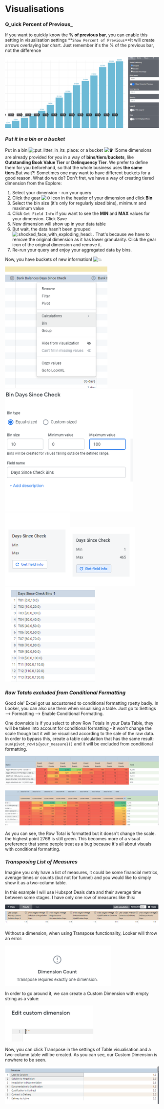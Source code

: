 # Visualisations

### Q_uick Percent of Previous_

If you want to quickly know the **% of previous bar**, you can enable this setting in visualisation settings **`Show Percent of Previous`**It will create arrows overlaying bar chart. Just remember it's the % of the previous bar, not the difference

![](<../../.gitbook/assets/image (2) (1).png>)

### _Put it in a bin or a bucket_

Put in a bin ![:put\_litter\_in\_its\_place:](https://slack-imgs.com/?c=1\&o1=gu\&url=https%3A%2F%2Fa.slack-edge.com%2Fproduction-standard-emoji-assets%2F13.0%2Fgoogle-medium%2F1f6ae.png) or a bucket ![:bucket:](https://slack-imgs.com/?c=1\&o1=gu\&url=https%3A%2F%2Fa.slack-edge.com%2Fproduction-standard-emoji-assets%2F13.0%2Fgoogle-medium%2F1faa3.png) !Some dimensions are already provided for you in a way of **bins**/**tiers**/**buckets**, like **Outstanding Book Value Tier** or **Delinquency Tier**. We prefer to define them for you beforehand, so that the whole business uses **the same tiers**.But wait?! Sometimes one may want to have different buckets for a good reason. What do we do? Don't fret, we have a way of creating tiered dimension from the Explore:

1. Select your dimension - run your query
2. Click the gear ![:gear:](https://slack-imgs.com/?c=1\&o1=gu\&url=https%3A%2F%2Fa.slack-edge.com%2Fproduction-standard-emoji-assets%2F13.0%2Fgoogle-medium%2F2699-fe0f.png) icon in the header of your dimension and click **Bin**
3. Select the bin size (it's only for regularly sized bins), minimum and maximum value
4. Click `Get Field Info` if you want to see the **MIN** and **MAX** values for your dimension. Click Save
5. New dimension will show up in your data table
6. But wait, the data hasn't been grouped ![:shocked\_face\_with\_exploding\_head:](https://slack-imgs.com/?c=1\&o1=gu\&url=https%3A%2F%2Fa.slack-edge.com%2Fproduction-standard-emoji-assets%2F13.0%2Fgoogle-medium%2F1f92f.png) . That's because we have to remove the original dimension as it has lower granularity. Click the gear icon of the original dimension and remove it.
7. Re-run your query and enjoy your aggregated data by bins.

Now, you have buckets of new information! ![:boom:](https://slack-imgs.com/?c=1\&o1=gu\&url=https%3A%2F%2Fa.slack-edge.com%2Fproduction-standard-emoji-assets%2F13.0%2Fgoogle-medium%2F1f4a5.png)

![](<../../.gitbook/assets/image (3) (1).png>)![](<../../.gitbook/assets/image (1) (1).png>)![](<../../.gitbook/assets/image (6).png>)![](<../../.gitbook/assets/image (12).png>)![](<../../.gitbook/assets/image (14).png>)

### _Row Totals excluded from Conditional Formatting_

Good ole' Excel got us accustomed to conditional formatting rpetty badly. In Looker, you can also use them when visualising a table. Just go to Settings --> Formatting --> Enable Conditional Formatting.

One downside is if you select to show Row Totals in your Data Table, they will be taken into account for conditional formatting - it won't change the scale though but it will be visualised according to the sale of the raw data. In order to bypass this, create a table calculation that has the same result: `sum(pivot_row(${your_measure}))` and it will be excluded from conditional formatting.

![](<../../.gitbook/assets/image (5).png>)

![](<../../.gitbook/assets/image (9).png>)

As you can see, the Row Total is formatted but it doesn't change the scale. the highest point 2768 is still green. This becomes more of a visual preference that some people treat as a bug because it's all about visuals with conditional formatting.



### _Transposing List of Measures_

Imagine you only have a list of measures, it could be some financial metrics, average times or counts (but not for funnel) and you would like to simply show it as a two-column table.

In this example I will use Hubspot Deals data and their average time between some stages. I have only one row of measures like this:

![](<../../.gitbook/assets/image (2).png>)

Without a dimension, when using Transpose functionality, Looker will throw an error:

![](../../.gitbook/assets/image.png)

In order to go around it, we can create a Custom Dimension with empty string as a value:

![](<../../.gitbook/assets/image (8).png>)

Now, you can click Transpose in the settings of Table visualisation and a two-column table will be created. As you can see, our Custom Dimension is nowhere to be seen.

![](<../../.gitbook/assets/image (3).png>)

